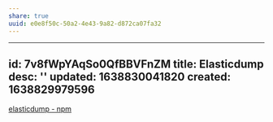 ```yaml
---
share: true
uuid: e0e8f50c-50a2-4e43-9a82-d872ca07fa32
---
```

---
id: 7v8fWpYAqSo0QfBBVFnZM
title: Elasticdump
desc: ''
updated: 1638830041820
created: 1638829979596
---

[elasticdump - npm](https://www.npmjs.com/package/elasticdump)


